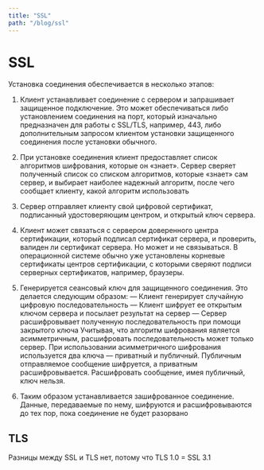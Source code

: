 ```yaml
---
title: "SSL"
path: "/blog/ssl"
---
```


# SSL

Установка соединения обеспечивается в несколько этапов:

1) Клиент устанавливает соединение с сервером и запрашивает защищенное подключение. Это может обеспечиваться либо установлением соединения на порт, который изначально предназначен для работы с SSL/TLS, например, 443, либо дополнительным запросом клиентом установки защищенного соединения после установки обычного.

2) При установке соединения клиент предоставляет список алгоритмов шифрования, которые он «знает». Сервер сверяет полученный список со списком алгоритмов, которые «знает» сам сервер, и выбирает наиболее надежный алгоритм, после чего сообщает клиенту, какой алгоритм использовать

3) Сервер отправляет клиенту свой цифровой сертификат, подписанный удостоверяющим центром, и открытый ключ сервера.

4) Клиент может связаться с сервером доверенного центра сертификации, который подписал сертификат сервера, и проверить, валиден ли сертификат сервера. Но может и не связываться. В операционной системе обычно уже установлены корневые сертификаты центров сертификации, с которыми сверяют подписи серверных сертификатов, например, браузеры.

5) Генерируется сеансовый ключ для защищенного соединения. Это делается следующим образом:
— Клиент генерирует случайную цифровую последовательность
— Клиент шифрует ее открытым ключом сервера и посылает результат на сервер
— Сервер расшифровывает полученную последовательность при помощи закрытого ключа
Учитывая, что алгоритм шифрования является асимметричным, расшифровать последовательность может только сервер. При использовании асимметричного шифрования используется два ключа — приватный и публичный. Публичным отправляемое сообщение шифруется, а приватным расшифровывается. Расшифровать сообщение, имея публичный, ключ нельзя.

6) Таким образом устанавливается зашифрованное соединение. Данные, передаваемые по нему, шифруются и расшифровываются до тех пор, пока соединение не будет разорвано


## TLS

Разницы между SSL и TLS нет, потому что TLS 1.0 = SSL 3.1